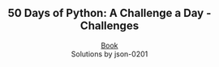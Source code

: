 <h2 align="center">50 Days of Python: A Challenge a Day - Challenges</h1>

<p align="center">
  <a href="https://benjaminb.gumroad.com/l/zybjn" target="_blank">Book</a>
  <br>
  Solutions by json-0201
</p>
